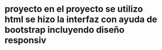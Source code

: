 # proyecto en el proyecto se utilizo html se hizo la interfaz con ayuda de bootstrap incluyendo diseño responsiv
